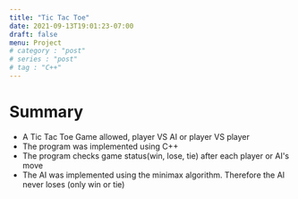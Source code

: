 ```yaml
---
title: "Tic Tac Toe"
date: 2021-09-13T19:01:23-07:00
draft: false
menu: Project
# category : "post"
# series : "post"
# tag : "C++"
---
```

# Summary
* A Tic Tac Toe Game allowed, player VS AI or player VS player
* The program was implemented using C++
* The program checks game status(win, lose, tie) after each player or AI's move 
* The AI was implemented using the minimax algorithm. Therefore the AI never loses (only win or tie)